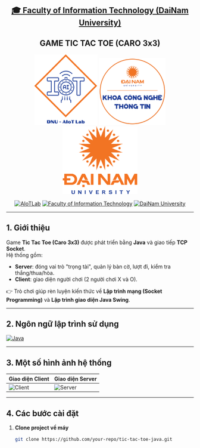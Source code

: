 <h2 align="center">
    <a href="https://dainam.edu.vn/vi/khoa-cong-nghe-thong-tin">
    🎓 Faculty of Information Technology (DaiNam University)
    </a>
</h2>
<h2 align="center">
   GAME TIC TAC TOE (CARO 3x3)
</h2>
<div align="center">
    <p align="center">
        <img src="docs/aiotlab_logo.png" alt="AIoTLab Logo" width="170"/>
        <img src="docs/fitdnu_logo.png" alt="FIT DNU Logo" width="180"/>
        <img src="docs/dnu_logo.png" alt="DaiNam University Logo" width="200"/>
    </p>

[![AIoTLab](https://img.shields.io/badge/AIoTLab-green?style=for-the-badge)](https://www.facebook.com/DNUAIoTLab)
[![Faculty of Information Technology](https://img.shields.io/badge/Faculty%20of%20Information%20Technology-blue?style=for-the-badge)](https://dainam.edu.vn/vi/khoa-cong-nghe-thong-tin)
[![DaiNam University](https://img.shields.io/badge/DaiNam%20University-orange?style=for-the-badge)](https://dainam.edu.vn)

</div>

---

## 1. Giới thiệu
Game **Tic Tac Toe (Caro 3x3)** được phát triển bằng **Java** và giao tiếp **TCP Socket**.  
Hệ thống gồm:
- **Server**: đóng vai trò "trọng tài", quản lý bàn cờ, lượt đi, kiểm tra thắng/thua/hòa.
- **Client**: giao diện người chơi (2 người chơi X và O).  

👉 Trò chơi giúp rèn luyện kiến thức về **Lập trình mạng (Socket Programming)** và **Lập trình giao diện Java Swing**.

---

## 2. Ngôn ngữ lập trình sử dụng
[![Java](https://img.shields.io/badge/Java-007396?style=for-the-badge&logo=java&logoColor=white)](https://www.java.com/)

---

## 3. Một số hình ảnh hệ thống
| Giao diện Client | Giao diện Server |
|------------------|------------------|
| ![Client](docs/client_demo.png) | ![Server](docs/server_demo.png) |

---

## 4. Các bước cài đặt
1. **Clone project về máy**
   ```bash
   git clone https://github.com/your-repo/tic-tac-toe-java.git
